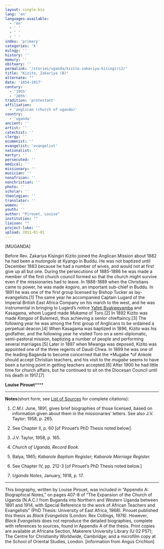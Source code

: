 ```yaml
---
layout: single-bio
lang: 'en'
languages-available:
  - 'en'
  - ' '
  - ' '
  - ' '
index: 'primary'
categories: 'k'
eulogy: ''
history: ''
memory: ''
obituary: ''
permalink: '/stories/uganda/kizito-zakariya-kisingiri2/'
title: "Kizito, Zakariya (B)"
alternate: ""
date: '1854-1917'
century:
  - '19th'
  - '20th'
tradition: 'protestant'
affiliation:
  - 'anglican (church of uganda)'
country:
  - 'uganda'
ancient: ''
artist: ''
catechist: ''
clergy: ''
ecumenist: ''
evangelist: 'evangelist'
nationalist: ''
martyr: ''
persecuted: ''
medical: ''
missionary: ''
musician: ''
nonafrican: ''
nonchristian: ''
photo: ''
scholar: ''
theologian: ''
translator: ''
women: ''
youth: ''
author: "Pirouet, Louise"
institution: ""
liaison: ""
project-luke: ''
upload: 2011-01-01
---
```




[MUGANDA]

Before Rev. Zakariya Kisingiri Kizito joined the Anglican  Mission about 1882 he had been a *mutongole* at Kyango in Buddu. He was  not baptized until December 1883 because he had a number of wives, and would  not at first give up all but one. During the persecutions of 1885-1886 he was  made a member of the first church council formed so that the church might  survive even if the missionaries had to leave. In 1888-1889 when the Christians  came to power, he was made *kagoro*, an important sub-chief in Buddu. In  1891 he was one of the first group licensed by Bishop Tucker as  lay-evangelists.[1] The same year he accompanied Captain Lugard of the Imperial  British East Africa Company on his march to the west, and he was instrumental  in bringing to Lugard&rsquo;s notice [Yafeti Byakweyamba](byakweyamba_yafeti.html) and Kasagama, whom Lugard made *Mukama* of Toro.[2] In 1892 Kizito was made *Kangao* of Bulemezi, thus achieving a  senior chieftaincy.[3] The following year he was among the first group of  Anglicans to be ordained a perpetual deacon.[4] When Kasagama was baptized in  1896, Kizito was his godfather, and the following year he visited Toro on a  semi-diplomatic, semi-pastoral mission, baptizing a number of people and performing  several marriages.[5] Later in 1897 when Mwanga was deposed, Kizito was  appointed one of the three regents of Daudi Chwa. In 1899 he was one of the  leading Baganda to become concerned that the *Mugabe *of Ankole should  accept Christian teachers, and his visit to the *mugabe* seems to have  been a turning point in getting teachers accepted.[6] After 1900 he had little  time for church affairs, but he continued to sit on the Diocesan Council until  his death in 1917.[7]

**Louise Pirouet******

---

**Notes**(short  form; see [List of  Sources](../pirouet-appendixa-sources/) for complete citations):
1. *C.M.I.* June, 1891, gives brief biographies of those licensed, based on information  given about them in the missionaries&rsquo; letters. See also J.V. Taylor: 1958, p.  265.

2. See Chapter II, p. 60 [of Pirouet&rsquo;s PhD Thesis  noted below].

3. J.V. Taylor, 1958, p. 165.

4. *Church of  Uganda, Record Book.*

5. Balya, 1965; *Kabarole  Baptism Register; Kabarole Marriage Register.*

6. See Chapter IV, pp. 212-3 [of Pirouet&rsquo;s PhD  Thesis noted below.]

7. *Uganda  Notes*, January, 1918, p. 17.

---

This biography, written by Louise Pirouet, was included in &ldquo;Appendix A: Biographical Notes,&rdquo;  on pages 407-8 of &ldquo;The  Expansion of the Church of Uganda (N.A.C.) from Buganda into Northern and  Western Uganda between 1891 and 1914, with Special Reference to the work of African  Teachers and Evangelists&rdquo; (PhD Thesis: University of East Africa, 1968).  Pirouet published this thesis as *Black  Evangelists* (London: Rex Collings, 1978). However, *Black  Evangelists* does not reproduce the detailed biographies, complete with  references to sources, found in Appendix A of the thesis. Print copies are  available at Africana Section, Makerere University Library (U 02 P57); The Centre for Christianity  Worldwide, Cambridge; and a microfilm copy at the School of Oriental Studies,  London. [information from Angus Crichton]

